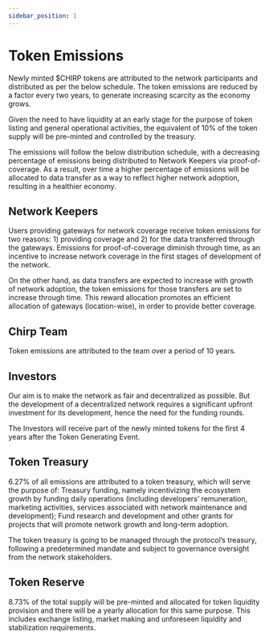 ```yaml
---
sidebar_position: 1
---
```


# Token Emissions

Newly minted $CHIRP tokens are attributed to the network participants and distributed as per the below schedule. The token emissions are reduced by a factor every two years, to generate increasing scarcity as the economy grows.



Given the need to have liquidity at an early stage for the purpose of token listing and general operational activities, the equivalent of 10% of the token supply will be pre-minted and controlled by the treasury.

The emissions will follow the below distribution schedule, with a decreasing percentage of emissions being distributed to Network Keepers via proof-of-coverage. As a result, over time a higher percentage of emissions will be allocated to data transfer as a way to reflect higher network adoption, resulting in a healthier economy.

## Network Keepers

Users providing gateways for network coverage receive token emissions for two reasons: 1) providing coverage and 2) for the data transferred through the gateways. Emissions for proof-of-coverage diminish through time, as an incentive to increase network coverage in the first stages of development of the network. 

On the other hand, as data transfers are expected to increase with growth of network adoption, the token emissions for those transfers are set to increase through time. This reward allocation promotes an efficient allocation of gateways (location-wise), in order to provide better coverage.

## Chirp Team

Token emissions are attributed to the team over a period of 10 years.

## Investors

Our aim is to make the network as fair and decentralized as possible. But the development of a decentralized network requires a significant upfront investment for its development, hence the need for the funding rounds.

The Investors will receive part of the newly minted tokens for the first 4 years after the Token Generating Event.

## Token Treasury

6.27% of all emissions are attributed to a token treasury, which will serve the purpose of:
Treasury funding, namely incentivizing the ecosystem growth by funding daily operations (including developers’ remuneration, marketing activities, services associated with network maintenance and development);
Fund research and development and other grants for projects that will promote network growth and long-term adoption.

The token treasury is going to be managed through the protocol’s treasury, following a predetermined mandate and subject to governance oversight from the network stakeholders.

## Token Reserve

8.73% of the total supply will be pre-minted and allocated for token liquidity provision and there will be a yearly allocation for this same purpose. This includes exchange listing, market making and unforeseen liquidity and stabilization requirements.

